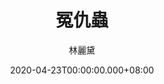 ---
issue: 374
title: 冤仇蟲
author: 林麗黛
date: 2020-04-23T00:00:00.000+08:00
topic: 生活
difficulty: 1
wikidata: Q131449173
wikidata_link: https://www.wikidata.org/wiki/Q131449173
---